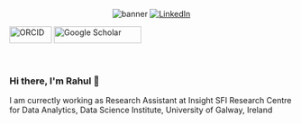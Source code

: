 <p align="center">
  <img src="https://github.com/rahulponnusamy/rahulponnusamy/banner.jpg" alt="banner">
  <a href="https://www.linkedin.com/in/rahul-ponnusamy/"><img src="https://img.shields.io/badge/LinkedIn-rahulponnusamy-blue" alt="LinkedIn" href="https://www.linkedin.com/in/rahul-ponnusamy/"></a>
  
  <!-- <a href="https://twitter.com/sudo_navendu"><img src="https://img.shields.io/twitter/follow/sudo_navendu?style=flat-square&logo=twitter" alt="Twitter" href="https://twitter.com/sudo_navendu"></a> -->
  <!-- <a rel="me" href="https://scholar.google.com/citations?hl=en&user=AVhMX-kAAAAJ"><img alt="Mastodon Follow" src="https://img.shields.io/mastodon/follow/109269098320414637?domain=https%3A%2F%2Ffosstodon.org&style=flat-square&logo=mastodon"></a>
  <a href="https://navendu.me"><img src="https://img.shields.io/badge/Website-navendu.me-red?style=flat-square" alt="Website" href="https://navendu.me"></a> -->
  <img src="https://img.shields.io/badge/ORCID-A6CE39?style=for-the-badge&logo=orcid&logoColor=white"
     alt="ORCID" width="75" height="30" href="https://orcid.org/0000-0001-8023-7742">
  <img src="https://img.shields.io/badge/Google Scholar-4285F4?style=for-the-badge&logo=google-scholar&logoColor=white"
     alt="Google Scholar" width="155" height="30" href="https://scholar.google.com/citations?hl=en&user=AVhMX-kAAAAJ">
  
  </br>
</p>

### Hi there, I'm Rahul 👋
I am currectly working as Research Assistant at Insight SFI Research Centre for Data Analytics, Data Science Institute, University of Galway, Ireland


<!-- **rahulponnusamy/rahulponnusamy** is a ✨ _special_ ✨ repository because its `README.md` (this file) appears on your GitHub profile.

Here are some ideas to get you started:

- 🔭 I’m currently working on ...
- 🌱 I’m currently learning ...
- 👯 I’m looking to collaborate on ...
- 🤔 I’m looking for help with ...
- 💬 Ask me about ...
- 📫 How to reach me: ...
- 😄 Pronouns: ...
- ⚡ Fun fact: ... -->

